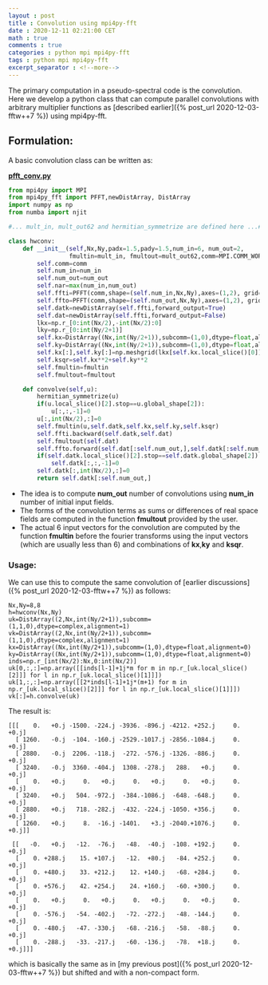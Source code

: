 ```yaml
---
layout : post
title : Convolution using mpi4py-fft
date : 2020-12-11 02:21:00 CET
math : true
comments : true
categories : python mpi mpi4py-fft
tags : python mpi mpi4py-fft
excerpt_separator : <!--more-->
---
```


The primary computation in a pseudo-spectral code is the convolution. Here we develop a python class that can compute 
parallel convolutions with arbitrary multiplier functions as [described earlier]({% post_url 2020-12-03-fftw++7 %}) using mpi4py-fft.

<!--more-->

## Formulation:

A basic convolution class can be written as:

[**pfft_conv.py**](https://github.com/gurcani/gurcani.github.io/blob/master/assets/examples/pfft_conv.py)
```py
from mpi4py import MPI
from mpi4py_fft import PFFT,newDistArray, DistArray
import numpy as np
from numba import njit

#... mult_in, mult_out62 and hermitian_symmetrize are defined here ...#

class hwconv:
    def __init__(self,Nx,Ny,padx=1.5,pady=1.5,num_in=6, num_out=2,
                 fmultin=mult_in, fmultout=mult_out62,comm=MPI.COMM_WORLD):
        self.comm=comm
        self.num_in=num_in
        self.num_out=num_out
        self.nar=max(num_in,num_out)
        self.ffti=PFFT(comm,shape=(self.num_in,Nx,Ny),axes=(1,2), grid=[1,-1,1], padding=[1,1.5,1.5],collapse=False)
        self.ffto=PFFT(comm,shape=(self.num_out,Nx,Ny),axes=(1,2), grid=[1,-1,1], padding=[1,1.5,1.5],collapse=False)
        self.datk=newDistArray(self.ffti,forward_output=True)
        self.dat=newDistArray(self.ffti,forward_output=False)
        lkx=np.r_[0:int(Nx/2),-int(Nx/2):0]
        lky=np.r_[0:int(Ny/2+1)]
        self.kx=DistArray((Nx,int(Ny/2+1)),subcomm=(1,0),dtype=float,alignment=0)
        self.ky=DistArray((Nx,int(Ny/2+1)),subcomm=(1,0),dtype=float,alignment=0)
        self.kx[:],self.ky[:]=np.meshgrid(lkx[self.kx.local_slice()[0]],lky[self.ky.local_slice()[1]],indexing='ij')
        self.ksqr=self.kx**2+self.ky**2
        self.fmultin=fmultin
        self.fmultout=fmultout

    def convolve(self,u):
        hermitian_symmetrize(u)
        if(u.local_slice()[2].stop==u.global_shape[2]):
            u[:,:,-1]=0
        u[:,int(Nx/2),:]=0
        self.fmultin(u,self.datk,self.kx,self.ky,self.ksqr)
        self.ffti.backward(self.datk,self.dat)
        self.fmultout(self.dat)
        self.ffto.forward(self.dat[:self.num_out,],self.datk[:self.num_out,])
        if(self.datk.local_slice()[2].stop==self.datk.global_shape[2]):
            self.datk[:,:,-1]=0
        self.datk[:,int(Nx/2),:]=0
        return self.datk[:self.num_out,]


```

- The idea is to compute **num_out** number of convolutions using **num_in** number of initial input fields.
- The forms of the convolution terms as sums or differences of real space fields are computed in the function **fmultout** provided by the user.
- The actual 6 input vectors for the convolution are computed by the function **fmultin** before the fourier transforms using the input vectors (which are usually less than 6) and combinations of **kx**,**ky** and **ksqr**.

### Usage:

We can use this to compute the same convolution of [earlier discussions]({% post_url 2020-12-03-fftw++7 %}) as follows:

```
Nx,Ny=8,8
h=hwconv(Nx,Ny)
uk=DistArray((2,Nx,int(Ny/2+1)),subcomm=(1,1,0),dtype=complex,alignment=1)
vk=DistArray((2,Nx,int(Ny/2+1)),subcomm=(1,1,0),dtype=complex,alignment=1)
kx=DistArray((Nx,int(Ny/2+1)),subcomm=(1,0),dtype=float,alignment=0)
ky=DistArray((Nx,int(Ny/2+1)),subcomm=(1,0),dtype=float,alignment=0)
inds=np.r_[int(Nx/2):Nx,0:int(Nx/2)]
uk[0,:,:]=np.array([[inds[l-1]+1j*m for m in np.r_[uk.local_slice()[2]]] for l in np.r_[uk.local_slice()[1]]])
uk[1,:,:]=np.array([[2*inds[l-1]+1j*(m+1) for m in np.r_[uk.local_slice()[2]]] for l in np.r_[uk.local_slice()[1]]])
vk[:]=h.convolve(uk)
```

The result is:

```
[[[    0.   +0.j -1500. -224.j -3936. -896.j -4212. +252.j     0.   +0.j]
  [ 1260.   -0.j  -104. -160.j -2529.-1017.j -2856.-1084.j     0.   +0.j]
  [ 2880.   -0.j  2206. -118.j  -272. -576.j -1326. -886.j     0.   +0.j]
  [ 3240.   -0.j  3360. -404.j  1308. -278.j   288.   +0.j     0.   +0.j]
  [    0.   +0.j     0.   +0.j     0.   +0.j     0.   +0.j     0.   +0.j]
  [ 3240.   +0.j   504. -972.j  -384.-1086.j  -648. -648.j     0.   +0.j]
  [ 2880.   +0.j   718. -282.j  -432. -224.j -1050. +356.j     0.   +0.j]
  [ 1260.   +0.j     8.  -16.j -1401.   +3.j -2040.+1076.j     0.   +0.j]]

 [[   -0.   +0.j   -12.  -76.j   -48.  -40.j  -108. +192.j     0.   +0.j]
  [    0. +288.j    15. +107.j   -12.  +80.j   -84. +252.j     0.   +0.j]
  [    0. +480.j    33. +212.j    12. +140.j   -68. +284.j     0.   +0.j]
  [    0. +576.j    42. +254.j    24. +160.j   -60. +300.j     0.   +0.j]
  [    0.   +0.j     0.   +0.j     0.   +0.j     0.   +0.j     0.   +0.j]
  [    0. -576.j   -54. -402.j   -72. -272.j   -48. -144.j     0.   +0.j]
  [    0. -480.j   -47. -330.j   -68. -216.j   -58.  -88.j     0.   +0.j]
  [    0. -288.j   -33. -217.j   -60. -136.j   -78.  +18.j     0.   +0.j]]]

```
which is basically the same as in [my previous post]({% post_url 2020-12-03-fftw++7 %}) but shifted and with a non-compact form.
